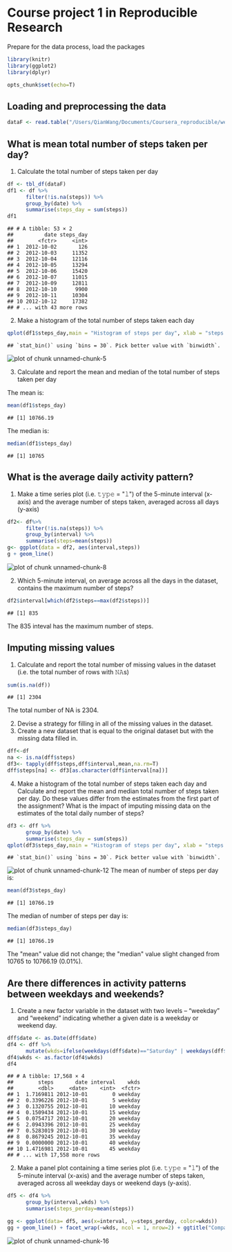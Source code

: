 # Course project 1 in Reproducible Research
Prepare for the data process, load the packages


```r
library(knitr)
library(ggplot2)
library(dplyr)
```


```r
opts_chunk$set(echo=T)
```

## Loading and preprocessing the data


```r
dataF <- read.table("/Users/QianWang/Documents/Coursera_reproducible/week2/activity.csv", header=TRUE, sep=",")
```

## What is mean total number of steps taken per day?
1. Calculate the total number of steps taken per day

```r
df <- tbl_df(dataF)
df1 <- df %>%
      filter(!is.na(steps)) %>%
      group_by(date) %>%
      summarise(steps_day = sum(steps))
df1
```

```
## # A tibble: 53 × 2
##          date steps_day
##        <fctr>     <int>
## 1  2012-10-02       126
## 2  2012-10-03     11352
## 3  2012-10-04     12116
## 4  2012-10-05     13294
## 5  2012-10-06     15420
## 6  2012-10-07     11015
## 7  2012-10-09     12811
## 8  2012-10-10      9900
## 9  2012-10-11     10304
## 10 2012-10-12     17382
## # ... with 43 more rows
```

2. Make a histogram of the total number of steps taken each day


```r
qplot(df1$steps_day,main = "Histogram of steps per day", xlab = "steps per day", ylab = "frequency")
```

```
## `stat_bin()` using `bins = 30`. Pick better value with `binwidth`.
```

![plot of chunk unnamed-chunk-5](wangqian2149185/RepData_PeerAssessment1/unnamed-chunk-5-1.png)

3. Calculate and report the mean and median of the total number of steps taken per day

The mean is:

```r
mean(df1$steps_day)
```

```
## [1] 10766.19
```
The median is:

```r
median(df1$steps_day)
```

```
## [1] 10765
```

## What is the average daily activity pattern?

1. Make a time series plot (i.e. 𝚝𝚢𝚙𝚎 = "𝚕") of the 5-minute interval (x-axis) and the average number of steps taken, averaged across all days (y-axis)


```r
df2<- df%>%
      filter(!is.na(steps)) %>%
      group_by(interval) %>%
      summarise(steps=mean(steps))
g<- ggplot(data = df2, aes(interval,steps)) 
g + geom_line()
```

![plot of chunk unnamed-chunk-8](figure/unnamed-chunk-8-1.png)

2. Which 5-minute interval, on average across all the days in the dataset, contains the maximum number of steps?


```r
df2$interval[which(df2$steps==max(df2$steps))]
```

```
## [1] 835
```
The 835 inteval has the maximum number of steps.

## Imputing missing values
1. Calculate and report the total number of missing values in the dataset (i.e. the total number of rows with 𝙽𝙰s)


```r
sum(is.na(df))
```

```
## [1] 2304
```
The total number of NA is 2304.

2. Devise a strategy for filling in all of the missing values in the dataset.
3. Create a new dataset that is equal to the original dataset but with the missing data filled in.


```r
dff<-df
na <- is.na(dff$steps)
df3<- tapply(dff$steps,dff$interval,mean,na.rm=T)
dff$steps[na] <- df3[as.character(dff$interval[na])]
```

4. Make a histogram of the total number of steps taken each day and Calculate and report the mean and median total number of steps taken per day.
Do these values differ from the estimates from the first part of the assignment? 
What is the impact of imputing missing data on the estimates of the total daily number of steps?


```r
df3 <- dff %>%
      group_by(date) %>%
      summarise(steps_day = sum(steps))
qplot(df3$steps_day,main = "Histogram of steps per day", xlab = "steps per day", ylab = "frequency")
```

```
## `stat_bin()` using `bins = 30`. Pick better value with `binwidth`.
```

![plot of chunk unnamed-chunk-12](figure/unnamed-chunk-12-1.png)
The mean of number of steps per day is:

```r
mean(df3$steps_day)
```

```
## [1] 10766.19
```
The median of number of steps per day is:

```r
median(df3$steps_day)
```

```
## [1] 10766.19
```

The "mean" value did not change; the "median" value slight changed from 10765 to 10766.19 (0.01%).

## Are there differences in activity patterns between weekdays and weekends?

1. Create a new factor variable in the dataset with two levels – “weekday” and “weekend” indicating whether a given date is a weekday or weekend day.


```r
dff$date <- as.Date(dff$date)
df4 <- dff %>%
      mutate(wkds=ifelse(weekdays(dff$date)=="Saturday" | weekdays(dff$date)=="Sunday","weekend","weekday"))
df4$wkds <- as.factor(df4$wkds)
df4
```

```
## # A tibble: 17,568 × 4
##        steps       date interval    wkds
##        <dbl>     <date>    <int>  <fctr>
## 1  1.7169811 2012-10-01        0 weekday
## 2  0.3396226 2012-10-01        5 weekday
## 3  0.1320755 2012-10-01       10 weekday
## 4  0.1509434 2012-10-01       15 weekday
## 5  0.0754717 2012-10-01       20 weekday
## 6  2.0943396 2012-10-01       25 weekday
## 7  0.5283019 2012-10-01       30 weekday
## 8  0.8679245 2012-10-01       35 weekday
## 9  0.0000000 2012-10-01       40 weekday
## 10 1.4716981 2012-10-01       45 weekday
## # ... with 17,558 more rows
```

2. Make a panel plot containing a time series plot (i.e. 𝚝𝚢𝚙𝚎 = "𝚕") of the 5-minute interval (x-axis) and the average number of steps taken, averaged across all weekday days or weekend days (y-axis).


```r
df5 <- df4 %>%
      group_by(interval,wkds) %>%
      summarise(steps_perday=mean(steps))

gg <- ggplot(data= df5, aes(x=interval, y=steps_perday, color=wkds))
gg + geom_line() + facet_wrap(~wkds, ncol = 1, nrow=2) + ggtitle("Comparison of average steps between weekdays and weekends")
```

![plot of chunk unnamed-chunk-16](figure/unnamed-chunk-16-1.png)










